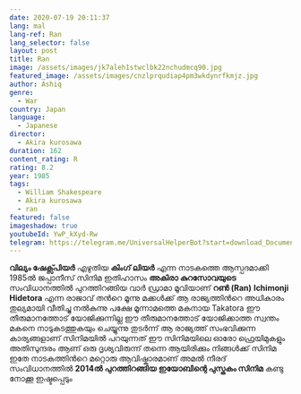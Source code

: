 ```yaml
---
date: 2020-07-19 20:11:37
lang: mal
lang-ref: Ran
lang_selector: false
layout: post
title: Ran
image: /assets/images/jk7aleh1stwclbk22nchudmcq90.jpg
featured_image: /assets/images/cnzlprqudiap4pm3wkdynrfkmjz.jpg
author: Ashiq
genre:
  - War
country: Japan
language:
  - Japanese
director:
  - Akira kurosawa
duration: 162
content_rating: R
rating: 8.2
year: 1985
tags:
  - William Shakespeare
  - Akira kurosawa
  - ran
featured: false
imageshadow: true
youtubeId: YwP_kXyd-Rw
telegram: https://telegram.me/UniversalHelperBot?start=download_Document_1162
---
```

**വില്യം ഷേക്സ്പിയർ** എഴുതിയ **കിംഗ് ലിയർ** എന്ന നാടകത്തെ ആസ്പദമാക്കി 1985ൽ ജപ്പാനീസ് സിനിമ ഇതിഹാസം **അകിരാ കുറസോവയുടെ** സംവിധാനത്തിൽ പുറത്തിറങ്ങിയ വാർ ഡ്രാമാ മൂവിയാണ് **റൺ (Ran)**
**Ichimonji Hidetora** എന്ന രാജാവ് തൻറെ മൂന്നു മക്കൾക്ക് ആ രാജ്യത്തിൻറെ അധികാരം തുല്യമായി വീതിച്ചു നൽകുന്നു  പക്ഷേ മൂന്നാമത്തെ മകനായ Takatora ഈ തീരുമാനത്തോട് യോജിക്കുന്നില്ല 
ഈ തീരുമാനത്തോട് യോജിക്കാത്ത  സ്വന്തം മകനെ നാടുകടത്തുകയും ചെയ്യുന്നു 
തുടർന്ന് ആ രാജ്യത്ത് സംഭവിക്കുന്ന കാര്യങ്ങളാണ് സിനിമയിൽ പറയുന്നത്
ഈ സിനിമയിലെ ഓരോ ഫ്രെയിമുകളും അതിസുന്ദരം ആണ് ഒരു ദൃശ്യവിരുന്ന് തന്നെ ആയിരിക്കും നിങ്ങൾക്ക് സിനിമ ഇതേ നാടകത്തിൻറെ  മറ്റൊരു ആവിഷ്കാരമാണ്
അമൽ നീരദ് സംവിധാനത്തിൽ
**2014ൽ പുറത്തിറങ്ങിയ ഇയോബിന്റെ പുസ്തകം സിനിമ**
കണ്ടു നോക്കൂ  ഇഷ്ടപ്പെടും